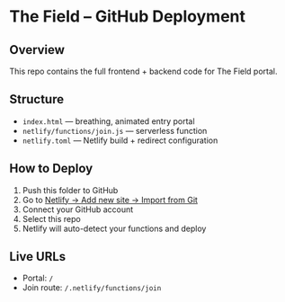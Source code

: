 # The Field – GitHub Deployment

## Overview

This repo contains the full frontend + backend code for The Field portal.

## Structure

- `index.html` — breathing, animated entry portal
- `netlify/functions/join.js` — serverless function
- `netlify.toml` — Netlify build + redirect configuration

## How to Deploy

1. Push this folder to GitHub
2. Go to [Netlify → Add new site → Import from Git](https://app.netlify.com/start)
3. Connect your GitHub account
4. Select this repo
5. Netlify will auto-detect your functions and deploy

## Live URLs

- Portal: `/`
- Join route: `/.netlify/functions/join`
